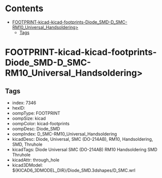 



Contents
========

* [FOOTPRINT-kicad-kicad-footprints-Diode_SMD-D_SMC-RM10_Universal_Handsoldering>](#footprint-kicad-kicad-footprints-diode_smd-d_smc-rm10_universal_handsoldering)
	* [Tags](#tags)

# FOOTPRINT-kicad-kicad-footprints-Diode_SMD-D_SMC-RM10_Universal_Handsoldering>

## Tags

- index: 7346
- hexID: 
- oompType: FOOTPRINT
- oompSize: kicad
- oompColor: kicad-footprints
- oompDesc: Diode_SMD
- oompIndex: D_SMC-RM10_Universal_Handsoldering
- kicadDesc: Diode, Universal, SMC (DO-214AB), RM10, Handsoldering, SMD, Thruhole
- kicadTags: Diode Universal SMC (DO-214AB) RM10 Handsoldering SMD Thruhole
- kicadAttr: through_hole
- kicad3DModel: ${KICAD6_3DMODEL_DIR}/Diode_SMD.3dshapes/D_SMC.wrl
